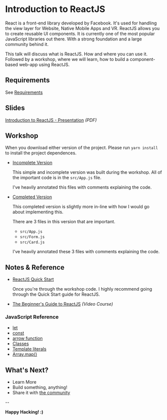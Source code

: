 # Introduction to ReactJS

React is a front-end library developed by Facebook. It's used for handling the 
view layer for Website, Native Mobile Apps and VR. ReactJS allows you to create 
reusable UI components. It is currently one of the most popular JavaScript 
libraries out there. With a strong foundation and a large community behind it.

This talk will discuss what is ReactJS. How and where you can use it. Followed 
by a workshop, where we will learn, how to build a component-based web-app 
using ReactJS.


## Requirements

See [Requirements](./Requirements.md)


## Slides

[Introduction to ReactJS - Presentation](./Introduction-To-ReactJS.pdf) _(PDF)_


## Workshop

When you download either version of the project. Please run `yarn install` to 
install the project dependences.

- [Incomplete Version](./Workshop/Incomplete)

  This simple and incomplete version was built during the workshop. All of the 
  important code is in the `src/App.js` file.

  I've heavily annotated this files with comments explaining the code.

- [Completed Version](./Workshop/Completed/)

  This completed version is slightly more in-line with how I would go about 
  implementing this.

  There are 3 files in this version that are important.

  - `src/App.js`
  - `src/Form.js`
  - `src/Card.js`

  I've heavily annotated these 3 files with comments explaining the code.


## Notes & Reference

- [ReactJS Quick Start](https://reactjs.org/docs/hello-world.html)

  Once you're through the workshop code. I highly recommend going through the 
  Quick Start guide for ReactJS.

- [The Beginner's Guide to ReactJS](https://egghead.io/courses/the-beginner-s-guide-to-reactjs) _(Video Course)_

### JavaScript Reference

- [let](https://developer.mozilla.org/en-US/docs/Web/JavaScript/Reference/Statements/let)
- [const](https://developer.mozilla.org/en-US/docs/Web/JavaScript/Reference/Statements/const)
- [arrow function](https://developer.mozilla.org/en-US/docs/Web/JavaScript/Reference/Functions/Arrow_functions)
- [Classes](https://developer.mozilla.org/en-US/docs/Web/JavaScript/Reference/Classes)
- [Template literals](https://developer.mozilla.org/en-US/docs/Web/JavaScript/Reference/Template_literals)
- [Array.map()](https://developer.mozilla.org/en-US/docs/Web/JavaScript/Reference/Global_Objects/Array/map)


## What's Next?

- Learn More
- Build something, anything!
- Share it with [the community](https://www.facebook.com/groups/DevCJeddah/)

--

**Happy Hacking! :)**
